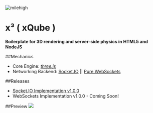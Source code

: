 ![milehigh](https://cloud.githubusercontent.com/assets/16991015/21538389/85cd3e8a-cd51-11e6-81d6-0b80d6899116.png)
# x³ ( xQube )

**Boilerplate for 3D rendering and server-side physics in HTML5 and NodeJS**

##Mechanics
* Core Engine: [*three.js*](https://threejs.org/)
* Networking Backend: [Socket.IO](http://socket.io/) || [Pure WebSockets](https://github.com/xseano/xQube/tree/master/server/src/lib/)

##Releases
* [Socket.IO Implementation v1.0.0](https://github.com/xseano/xQube/releases/tag/v1.0.0-Socket.IO)
* WebSockets Implementation v1.0.0 - Coming Soon!

##Preview
![](https://i.gyazo.com/4b299d5057378ee699ac0a77f4e3d4c5.gif)
